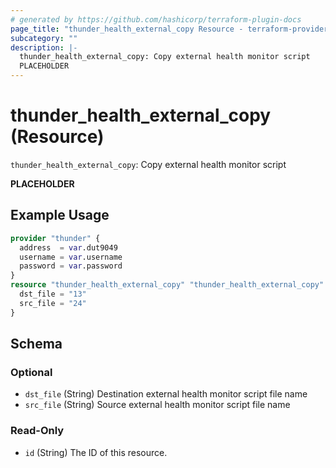 ```yaml
---
# generated by https://github.com/hashicorp/terraform-plugin-docs
page_title: "thunder_health_external_copy Resource - terraform-provider-thunder"
subcategory: ""
description: |-
  thunder_health_external_copy: Copy external health monitor script
  PLACEHOLDER
---
```


# thunder_health_external_copy (Resource)

`thunder_health_external_copy`: Copy external health monitor script

__PLACEHOLDER__

## Example Usage

```terraform
provider "thunder" {
  address  = var.dut9049
  username = var.username
  password = var.password
}
resource "thunder_health_external_copy" "thunder_health_external_copy" {
  dst_file = "13"
  src_file = "24"
}
```

<!-- schema generated by tfplugindocs -->
## Schema

### Optional

- `dst_file` (String) Destination external health monitor script file name
- `src_file` (String) Source external health monitor script file name

### Read-Only

- `id` (String) The ID of this resource.


